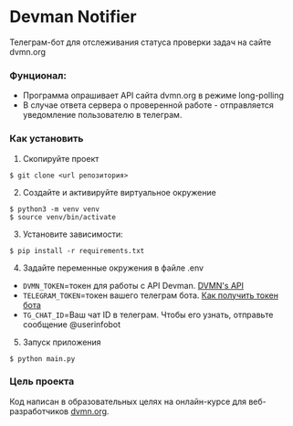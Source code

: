 # Devman Notifier
Телеграм-бот для отслеживания статуса проверки задач на сайте dvmn.org

### Фунционал:
* Программа опрашивает API сайта dvmn.org в режиме long-polling
* В случае ответа сервера о проверенной работе - отправляется уведомление пользователю в телеграм.

### Как установить

1. Скопируйте проект
```
$ git clone <url репозитория>
```
2. Создайте и активируйте виртуальное окружение
```
$ python3 -m venv venv
$ source venv/bin/activate
```
3. Установите зависимости:
```
$ pip install -r requirements.txt
```
4. Задайте переменные окружения в файле .env
- `DVMN_TOKEN`=токен для работы с API Devman. [DVMN's API](https://dvmn.org/api/docs/)
- `TELEGRAM_TOKEN`=токен вашего телеграм бота. [Как получить токен бота](https://tlgrm.ru/docs/bots)
- `TG_CHAT_ID`=Ваш чат ID в телеграм. Чтобы его узнать, отправьте сообщение @userinfobot
5. Запуск приложения
```
$ python main.py
```

### Цель проекта

Код написан в образовательных целях на онлайн-курсе для веб-разработчиков [dvmn.org](https://dvmn.org/).